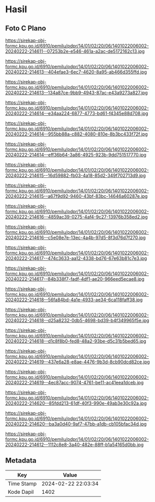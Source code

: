 # Hasil

## Foto C Plano

https://sirekap-obj-formc.kpu.go.id/6910/pemilu/pdpr/14/01/02/20/06/1401022006002-20240222-214611--07253b2e-e546-461a-a2ac-de5172162c13.jpg

https://sirekap-obj-formc.kpu.go.id/6910/pemilu/pdpr/14/01/02/20/06/1401022006002-20240222-214613--404efae3-6ec7-4620-8a95-ab466d355ffd.jpg

https://sirekap-obj-formc.kpu.go.id/6910/pemilu/pdpr/14/01/02/20/06/1401022006002-20240222-214613--134a87ce-9bb9-4943-87ac-e43a9273a827.jpg

https://sirekap-obj-formc.kpu.go.id/6910/pemilu/pdpr/14/01/02/20/06/1401022006002-20240222-214614--e34aa224-6877-4773-bd61-f4345e88d708.jpg

https://sirekap-obj-formc.kpu.go.id/6910/pemilu/pdpr/14/01/02/20/06/1401022006002-20240222-214614--955bb88a-c882-4080-810e-8b3bc433f72f.jpg

https://sirekap-obj-formc.kpu.go.id/6910/pemilu/pdpr/14/01/02/20/06/1401022006002-20240222-214614--eff36b64-3a86-4925-923b-9dd751517770.jpg

https://sirekap-obj-formc.kpu.go.id/6910/pemilu/pdpr/14/01/02/20/06/1401022006002-20240222-214615--16d59882-fb03-4a18-85d2-349f702713d9.jpg

https://sirekap-obj-formc.kpu.go.id/6910/pemilu/pdpr/14/01/02/20/06/1401022006002-20240222-214615--a67f9d92-9460-43bf-83bc-14646a60287e.jpg

https://sirekap-obj-formc.kpu.go.id/6910/pemilu/pdpr/14/01/02/20/06/1401022006002-20240222-214616--4859ac39-0275-4af4-9c27-13976b358ed2.jpg

https://sirekap-obj-formc.kpu.go.id/6910/pemilu/pdpr/14/01/02/20/06/1401022006002-20240222-214616--c5e08e7e-13ec-4a4b-97d5-8f3d76d7f270.jpg

https://sirekap-obj-formc.kpu.go.id/6910/pemilu/pdpr/14/01/02/20/06/1401022006002-20240222-214617--474c3633-aa12-4338-bd76-67e63b81c7e3.jpg

https://sirekap-obj-formc.kpu.go.id/6910/pemilu/pdpr/14/01/02/20/06/1401022006002-20240222-214617--84b338f7-fadf-4df1-ae20-966eed5ecae8.jpg

https://sirekap-obj-formc.kpu.go.id/6910/pemilu/pdpr/14/01/02/20/06/1401022006002-20240222-214618--56fa84bd-4a1e-4933-ae34-6ca118faff38.jpg

https://sirekap-obj-formc.kpu.go.id/6910/pemilu/pdpr/14/01/02/20/06/1401022006002-20240222-214618--d25a8232-0db5-4698-bd39-b4f349965f5e.jpg

https://sirekap-obj-formc.kpu.go.id/6910/pemilu/pdpr/14/01/02/20/06/1401022006002-20240222-214618--d1c8f8b0-fed8-48a2-93be-d5c31b5bed65.jpg

https://sirekap-obj-formc.kpu.go.id/6910/pemilu/pdpr/14/01/02/20/06/1401022006002-20240222-214619--437e6a28-e8ae-4476-9b3d-8cb90dcd82ce.jpg

https://sirekap-obj-formc.kpu.go.id/6910/pemilu/pdpr/14/01/02/20/06/1401022006002-20240222-214619--4ec87acc-9074-4761-be11-ac41eea1dceb.jpg

https://sirekap-obj-formc.kpu.go.id/6910/pemilu/pdpr/14/01/02/20/06/1401022006002-20240222-214620--85fdd213-61df-40f3-990e-49ab3e30c92a.jpg

https://sirekap-obj-formc.kpu.go.id/6910/pemilu/pdpr/14/01/02/20/06/1401022006002-20240222-214620--ba3a0d40-9af7-47bb-a1db-cb105bfac34d.jpg

https://sirekap-obj-formc.kpu.go.id/6910/pemilu/pdpr/14/01/02/20/06/1401022006002-20240222-214612--1112c8e8-3a40-482e-88ff-b1a54165d0bb.jpg


## Metadata

| Key        | Value               |
| ---------- | ------------------- |
| Time Stamp | 2024-02-22 22:03:34 |
| Kode Dapil | 1402                |



